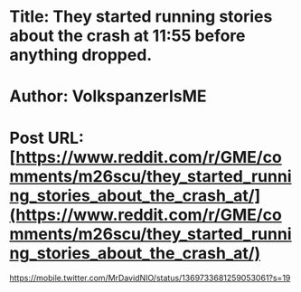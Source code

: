 # Title: They started running stories about the crash at 11:55 before anything dropped.
# Author: VolkspanzerIsME
# Post URL: [https://www.reddit.com/r/GME/comments/m26scu/they_started_running_stories_about_the_crash_at/](https://www.reddit.com/r/GME/comments/m26scu/they_started_running_stories_about_the_crash_at/)


https://mobile.twitter.com/MrDavidNIO/status/1369733681259053061?s=19